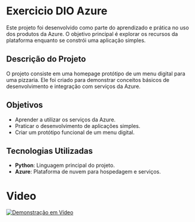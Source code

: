# Exercicio DIO Azure

Este projeto foi desenvolvido como parte do aprendizado e prática no uso dos produtos da Azure. O objetivo principal é explorar os recursos da plataforma enquanto se constrói uma aplicação simples.

## Descrição do Projeto

O projeto consiste em uma homepage protótipo de um menu digital para uma pizzaria. Ele foi criado para demonstrar conceitos básicos de desenvolvimento e integração com serviços da Azure.

## Objetivos

- Aprender a utilizar os serviços da Azure.
- Praticar o desenvolvimento de aplicações simples.
- Criar um protótipo funcional de um menu digital.

## Tecnologias Utilizadas

- **Python**: Linguagem principal do projeto.
- **Azure**: Plataforma de nuvem para hospedagem e serviços.

# Video
[![Demonstração em Vídeo](https://img.youtube.com/vi/-e2Ja5YDNWU/maxresdefault.jpg)](https://youtu.be/-e2Ja5YDNWU "Clique para assistir no YouTube")